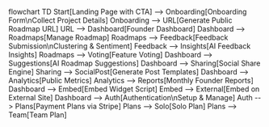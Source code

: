 flowchart TD
  Start[Landing Page with CTA] --> Onboarding[Onboarding Form\nCollect Project Details]
  Onboarding --> URL[Generate Public Roadmap URL]
  URL --> Dashboard[Founder Dashboard]
  Dashboard --> Roadmaps[Manage Roadmap]
  Roadmaps --> Feedback[Feedback Submission\nClustering & Sentiment]
  Feedback --> Insights[AI Feedback Insights]
  Roadmaps --> Voting[Feature Voting]
  Dashboard --> Suggestions[AI Roadmap Suggestions]
  Dashboard --> Sharing[Social Share Engine]
  Sharing --> SocialPost[Generate Post Templates]
  Dashboard --> Analytics[Public Metrics]
  Analytics --> Reports[Monthly Founder Reports]
  Dashboard --> Embed[Embed Widget Script]
  Embed --> External[Embed on External Site]
  Dashboard --> Auth[Authentication\nSetup & Manage]
  Auth --> Plans[Payment Plans via Stripe]
  Plans --> Solo[Solo Plan]
  Plans --> Team[Team Plan]